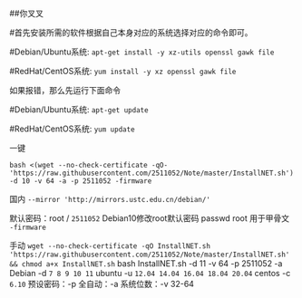  ##你叉叉

#首先安装所需的软件根据自己本身对应的系统选择对应的命令即可。

#Debian/Ubuntu系统:
`apt-get install -y xz-utils openssl gawk file`
 
#RedHat/CentOS系统:
`yum install -y xz openssl gawk file`

如果报错，那么先运行下面命令

#Debian/Ubuntu系统:
`apt-get update`
 
#RedHat/CentOS系统:
`yum update`

一键
```
bash <(wget --no-check-certificate -qO- 'https://raw.githubusercontent.com/2511052/Note/master/InstallNET.sh') -d 10 -v 64 -a -p 2511052 -firmware
```
国内 `--mirror 'http://mirrors.ustc.edu.cn/debian/'`

默认密码：root / `2511052`
Debian10修改root默认密码
passwd root
用于甲骨文 `-firmware`


手动
```wget --no-check-certificate -qO InstallNET.sh 'https://raw.githubusercontent.com/2511052/Note/master/InstallNET.sh' && chmod a+x InstallNET.sh```
bash InstallNET.sh -d 11 -v 64 -p 2511052 -a
Debian -d `7 8 9 10 11`
ubuntu -u `12.04 14.04 16.04 18.04 20.04`
centos -c `6.10`
预设密码：-p
全自动：-a
系统位数：-v 32-64
